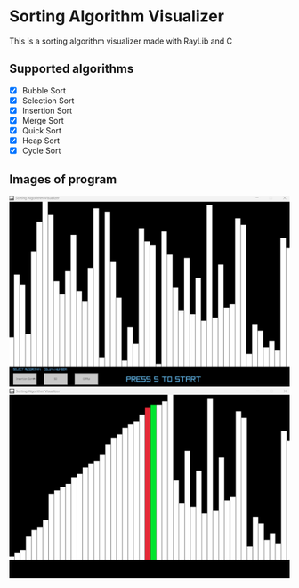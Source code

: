 # Sorting Algorithm Visualizer

This is a sorting algorithm visualizer made with RayLib and C

## Supported algorithms
- [x] Bubble Sort
- [x] Selection Sort
- [x] Insertion Sort
- [x] Merge Sort
- [x] Quick Sort
- [x] Heap Sort
- [x] Cycle Sort

## Images of program
![](https://raw.githubusercontent.com/stitas/Sorting-algorithm-visualizer-C/refs/heads/master/preview_images/img0.png)
![](https://raw.githubusercontent.com/stitas/Sorting-algorithm-visualizer-C/refs/heads/master/preview_images/img1.png)